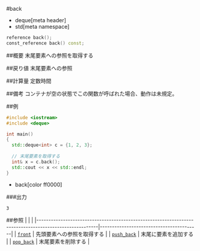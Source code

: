 #back
* deque[meta header]
* std[meta namespace]

```cpp
reference back();
const_reference back() const;
```

##概要
末尾要素への参照を取得する


##戻り値
末尾要素への参照


##計算量
定数時間


##備考
コンテナが空の状態でこの関数が呼ばれた場合、動作は未規定。


##例
```cpp
#include <iostream>
#include <deque>

int main()
{
  std::deque<int> c = {1, 2, 3};
 
  // 末尾要素を取得する
  int& x = c.back();
  std::cout << x << std::endl;
}
```
* back[color ff0000]

###出力
```
3
```

##参照
| | |
|-------------------------------------------------------------------------------------------------------|-----------------------------------------|
| [`front`](./front.md) | 先頭要素への参照を取得する |
| [`push_back`](./push_back.md) | 末尾に要素を追加する |
| [`pop_back`](./pop_back.md) | 末尾要素を削除する |


